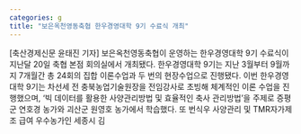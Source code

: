 ```yaml
---
categories: g
title: "보은옥천영동축협 한우경영대학 9기 수료식 개최"
---
```

[축산경제신문 윤태진 기자] 보은옥천영동축협이 운영하는 한우경영대학 9기 수료식이 지난달 20일 축협 본점 회의실에서 개최됐다. 한우경영대학 9기는 지난 3월부터 9월까지 7개월간 총 24회의 집합 이론수업과 두 번의 현장수업으로 진행됐다. 이번 한우경영대학 9기는 차선세 전 충북농업기술원장을 전임강사로 초빙해 체계적인 이론 수업을 진행했으며, ‘빅 데이터를 활용한 사양관리방법 및 효율적인 축사 관리방법’을 주제로 증평군 연호경 농가와 괴산군 원영호 농가에서 학습했다. 또 번식우 사양관리 및 TMR자가제조 급여 우수농가인 세종시 김
